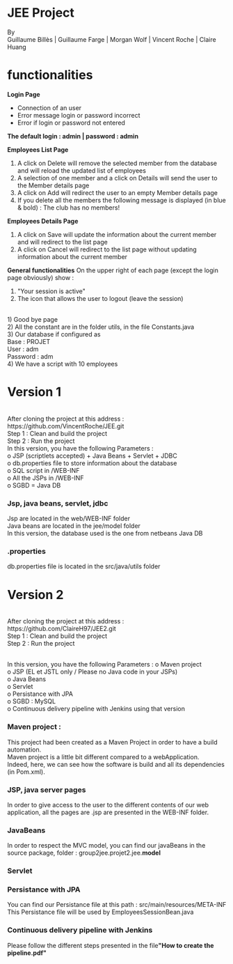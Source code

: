 # JEE Project
By <br>
Guillaume Billès | Guillaume Farge | Morgan Wolf | Vincent Roche | Claire Huang<br>

<h1>functionalities</h1>

<b>Login Page</b><br>
- Connection of an user <br>
- Error message login or password incorrect <br>
- Error if login or password not entered <br>

<b>The default login : admin | password : admin</b>

<b>Employees List Page</b><br>
1) A click on Delete will remove the selected member from the database and will reload the updated list of employees<br>
2) A selection of one member and a click on Details will send the user to the Member details page<br>
3) A click on Add will redirect the user to an empty Member details  page<br>
4) If you delete all the members the following message is displayed (in blue & bold) : The club has no members!<br> 

<b>Employees Details Page</b><br>
1) A click on Save will update the information about the current member and will redirect to the list page<br>
2) A click on Cancel will redirect to the list page without updating information about the current member<br>

<b>General functionalities</b>
On the upper right of each page (except the login page obviously) show : <br>
1) "Your session is active" <br>
2) The icon that allows the user to logout (leave the session)<br>
<br>
1) Good bye page<br>
2) All the constant are in the folder utils, in the file Constants.java<br>
3) Our database if configured as <br>
Base : PROJET<br>
User : adm<br>
Password : adm<br>
4) We have a script with 10 employees<br>

<h1>Version 1</h1>

<br>
After cloning the project at this address : <br>
https://github.com/VincentRoche/JEE.git<br>
Step 1 : Clean and build the project<br>
Step 2 : Run the project
<br>
In this version, you have the following Parameters : <br>
o JSP (scriptlets accepted) + Java Beans + Servlet + JDBC<br>
o db.properties file to store information about the database <br>
o SQL script in /WEB-INF<br>
o All the JSPs in /WEB-INF <br>
o SGBD = Java DB<br>

<h3>Jsp, java beans, servlet, jdbc</h3>
Jsp are located in the web/WEB-INF folder<br>
Java beans are located in the jee/model folder<br>
In this version, the database used is the one from netbeans Java DB
<h3>.properties</h3>
db.properties file is located in the src/java/utils folder<br>


<h1>Version 2</h1>

<br>
After cloning the project at this address : <br>
https://github.com/ClaireH97/JEE2.git<br>
Step 1 : Clean and build the project<br>
Step 2 : Run the project<br><br>

In this version, you have the following Parameters : 
o Maven project <br>
o JSP  (EL et JSTL only / Please no Java code in your JSPs)<br>
o Java Beans <br>
o Servlet <br>
o Persistance with JPA<br>
o SGBD : MySQL <br>
o Continuous delivery pipeline with Jenkins using that version<br>

<h3>Maven project :</h3>
This project had been created as a Maven Project in order to have a build automation.<br>
Maven project is a little bit different compared to a webApplication.<br>
Indeed, here, we can see how the software is build and all its dependencies (in Pom.xml).<br>

<h3>JSP, java server pages</h3>
In order to give access to the user to the different contents of our web application, all the pages are .jsp are presented in the WEB-INF folder.

<h3>JavaBeans</h3>
In order to respect the MVC model, you can find our javaBeans in the source package, folder : group2jee.projet2.jee.<b>model</b>

<h3>Servlet</h3>

<h3>Persistance with JPA </h3>
You can find our Persistance file at this path : src/main/resources/META-INF<br>
This Persistance file will be used by EmployeesSessionBean.java<br>

<h3>Continuous delivery pipeline with Jenkins</h3>
Please follow the different steps presented in the file<b>"How to create the pipeline.pdf"</b>
